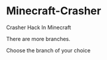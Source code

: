 # Minecraft-Crasher
Crasher Hack In Minecraft

There are more branches.

Choose the branch of your choice
